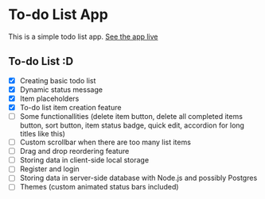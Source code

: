 # To-do List App
This is a simple todo list app.
[See the app live](https://basic-to-do-app-1.netlify.app/)

## To-do List :D

- [x] Creating basic todo list
- [x] Dynamic status message
- [x] Item placeholders
- [x] To-do list item creation feature
- [ ] Some functionallities (delete item button, delete all completed items button, sort button, item status badge, quick edit, accordion for long titles like this)
- [ ] Custom scrollbar when there are too many list items
- [ ] Drag and drop reordering feature
- [ ] Storing data in client-side local storage
- [ ] Register and login
- [ ] Storing data in server-side database with Node.js and possibly Postgres
- [ ] Themes (custom animated status bars included)
